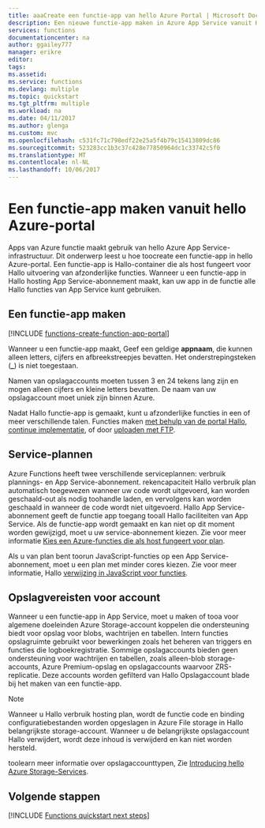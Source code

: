 ```yaml
---
title: aaaCreate een functie-app van hello Azure Portal | Microsoft Docs
description: Een nieuwe functie-app maken in Azure App Service vanuit Hallo-portal.
services: functions
documentationcenter: na
author: ggailey777
manager: erikre
editor: 
tags: 
ms.assetid: 
ms.service: functions
ms.devlang: multiple
ms.topic: quickstart
ms.tgt_pltfrm: multiple
ms.workload: na
ms.date: 04/11/2017
ms.author: glenga
ms.custom: mvc
ms.openlocfilehash: c531fc71c798edf22e25a5f4b79c15413809dc86
ms.sourcegitcommit: 523283cc1b3c37c428e77850964dc1c33742c5f0
ms.translationtype: MT
ms.contentlocale: nl-NL
ms.lasthandoff: 10/06/2017
---
```

# <a name="create-a-function-app-from-hello-azure-portal"></a>Een functie-app maken vanuit hello Azure-portal

Apps van Azure functie maakt gebruik van hello Azure App Service-infrastructuur. Dit onderwerp leest u hoe toocreate een functie-app in hello Azure-portal. Een functie-app is Hallo-container die als host fungeert voor Hallo uitvoering van afzonderlijke functies. Wanneer u een functie-app in Hallo hosting App Service-abonnement maakt, kan uw app in de functie alle Hallo functies van App Service kunt gebruiken.

## <a name="create-a-function-app"></a>Een functie-app maken

[!INCLUDE [functions-create-function-app-portal](../../includes/functions-create-function-app-portal.md)]

Wanneer u een functie-app maakt, Geef een geldige **appnaam**, die kunnen alleen letters, cijfers en afbreekstreepjes bevatten. Het onderstrepingsteken (**_**) is niet toegestaan.

Namen van opslagaccounts moeten tussen 3 en 24 tekens lang zijn en mogen alleen cijfers en kleine letters bevatten. De naam van uw opslagaccount moet uniek zijn binnen Azure. 

Nadat Hallo functie-app is gemaakt, kunt u afzonderlijke functies in een of meer verschillende talen. Functies maken [met behulp van de portal Hallo](functions-create-first-azure-function.md#create-function), [continue implementatie](functions-continuous-deployment.md), of door [uploaden met FTP](https://github.com/projectkudu/kudu/wiki/Accessing-files-via-ftp).

## <a name="service-plans"></a>Service-plannen

Azure Functions heeft twee verschillende serviceplannen: verbruik plannings- en App Service-abonnement. rekencapaciteit Hallo verbruik plan automatisch toegewezen wanneer uw code wordt uitgevoerd, kan worden geschaald-out als nodig toohandle laden, en vervolgens kan worden geschaald in wanneer de code wordt niet uitgevoerd. Hallo App Service-abonnement geeft de functie app toegang tooall Hallo faciliteiten van App Service. Als de functie-app wordt gemaakt en kan niet op dit moment worden gewijzigd, moet u uw service-abonnement kiezen. Zie voor meer informatie [Kies een Azure-functies die als host fungeert voor plan](functions-scale.md).

Als u van plan bent toorun JavaScript-functies op een App Service-abonnement, moet u een plan met minder cores kiezen. Zie voor meer informatie, Hallo [verwijzing in JavaScript voor functies](functions-reference-node.md#choose-single-core-app-service-plans).

<a name="storage-account-requirements"></a>

## <a name="storage-account-requirements"></a>Opslagvereisten voor account

Wanneer u een functie-app in App Service, moet u maken of tooa voor algemene doeleinden Azure Storage-account koppelen die ondersteuning biedt voor opslag voor blobs, wachtrijen en tabellen. Intern functies opslagruimte gebruikt voor bewerkingen zoals het beheren van triggers en functies die logboekregistratie. Sommige opslagaccounts bieden geen ondersteuning voor wachtrijen en tabellen, zoals alleen-blob storage-accounts, Azure Premium-opslag en opslagaccounts waarvoor ZRS-replicatie. Deze accounts worden gefilterd van Hallo Opslagaccount blade bij het maken van een functie-app.

>[!NOTE]
>Wanneer u Hallo verbruik hosting plan, wordt de functie code en binding configuratiebestanden worden opgeslagen in Azure File storage in Hallo belangrijkste storage-account. Wanneer u de belangrijkste opslagaccount Hallo verwijdert, wordt deze inhoud is verwijderd en kan niet worden hersteld.

toolearn meer informatie over opslagaccounttypen, Zie [Introducing hello Azure Storage-Services](../storage/common/storage-introduction.md#introducing-the-azure-storage-services). 

## <a name="next-steps"></a>Volgende stappen

[!INCLUDE [Functions quickstart next steps](../../includes/functions-quickstart-next-steps.md)]



